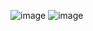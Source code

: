 ![image](https://github.com/CoolCoolOne/form_GetPost/assets/162994571/50876564-b3a3-4f2b-8346-60218861bbf3)
![image](https://github.com/CoolCoolOne/form_GetPost/assets/162994571/cb5be48e-bfa1-4756-9565-1472d4650cbe)

